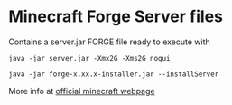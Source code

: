 # Minecraft Forge Server files 
Contains a server.jar FORGE file ready to execute with
~~~
java -jar server.jar -Xmx2G -Xms2G nogui
~~~

~~~
java -jar forge-x.xx.x-installer.jar --installServer
~~~
More info at [official minecraft webpage](https://www.minecraft.net/download/server)
